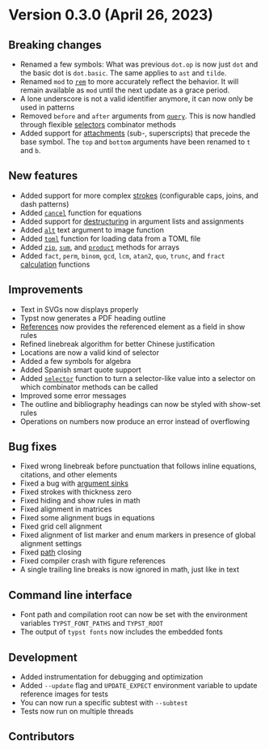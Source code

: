 # Version 0.3.0 (April 26, 2023)

## Breaking changes

- Renamed a few symbols: What was previous `dot.op` is now just `dot`
  and the basic dot is `dot.basic`. The same applies to `ast` and
  `tilde`.
- Renamed `mod` to [`rem`](/reference/foundations/calc/#functions-rem)
  to more accurately reflect the behavior. It will remain available as
  `mod` until the next update as a grace period.
- A lone underscore is not a valid identifier anymore, it can now only
  be used in patterns
- Removed `before` and `after` arguments from
  [`query`](/reference/introspection/query/ "`query`"). This is now
  handled through flexible [selectors](/reference/foundations/selector/)
  combinator methods
- Added support for
  [attachments](/reference/math/attach/#functions-attach) (sub-,
  superscripts) that precede the base symbol. The `top` and `bottom`
  arguments have been renamed to `t` and `b`.

## New features

- Added support for more complex [strokes](/reference/visualize/stroke/)
  (configurable caps, joins, and dash patterns)
- Added [`cancel`](/reference/math/cancel/) function for equations
- Added support for [destructuring](/reference/scripting/#bindings) in
  argument lists and assignments
- Added [`alt`](/reference/visualize/image/#parameters-alt) text
  argument to image function
- Added [`toml`](/reference/data-loading/toml/ "`toml`") function for
  loading data from a TOML file
- Added [`zip`](/reference/foundations/array/#definitions-zip),
  [`sum`](/reference/foundations/array/#definitions-sum), and
  [`product`](/reference/foundations/array/#definitions-product) methods
  for arrays
- Added `fact`, `perm`, `binom`, `gcd`, `lcm`, `atan2`, `quo`, `trunc`,
  and `fract` [calculation](/reference/foundations/calc/) functions

## Improvements

- Text in SVGs now displays properly
- Typst now generates a PDF heading outline
- [References](/reference/model/ref/) now provides the referenced
  element as a field in show rules
- Refined linebreak algorithm for better Chinese justification
- Locations are now a valid kind of selector
- Added a few symbols for algebra
- Added Spanish smart quote support
- Added [`selector`](/reference/foundations/selector/ "`selector`")
  function to turn a selector-like value into a selector on which
  combinator methods can be called
- Improved some error messages
- The outline and bibliography headings can now be styled with show-set
  rules
- Operations on numbers now produce an error instead of overflowing

## Bug fixes

- Fixed wrong linebreak before punctuation that follows inline
  equations, citations, and other elements
- Fixed a bug with [argument sinks](/reference/foundations/arguments/)
- Fixed strokes with thickness zero
- Fixed hiding and show rules in math
- Fixed alignment in matrices
- Fixed some alignment bugs in equations
- Fixed grid cell alignment
- Fixed alignment of list marker and enum markers in presence of global
  alignment settings
- Fixed [path](/reference/visualize/path/) closing
- Fixed compiler crash with figure references
- A single trailing line breaks is now ignored in math, just like in
  text

## Command line interface

- Font path and compilation root can now be set with the environment
  variables `TYPST_FONT_PATHS` and `TYPST_ROOT`
- The output of `typst fonts` now includes the embedded fonts

## Development

- Added instrumentation for debugging and optimization
- Added `--update` flag and `UPDATE_EXPECT` environment variable to
  update reference images for tests
- You can now run a specific subtest with `--subtest`
- Tests now run on multiple threads

## Contributors
